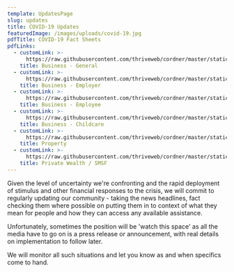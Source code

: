 ```yaml
---
template: UpdatesPage
slug: updates
title: COVID-19 Updates
featuredImage: /images/uploads/covid-19.jpg
pdfTitle: COVID-19 Fact Sheets
pdfLinks:
  - customLink: >-
      https://raw.githubusercontent.com/thriveweb/cordner/master/static/images/uploads/covid19-fact-sheet-business-general.pdf
    title: Business - General
  - customLink: >-
      https://raw.githubusercontent.com/thriveweb/cordner/master/static/images/uploads/covid19-fact-sheet-business-employers.pdf
    title: Business - Employer
  - customLink: >-
      https://raw.githubusercontent.com/thriveweb/cordner/master/static/images/uploads/covid19-fact-sheet-business-employees.pdf
    title: Business - Employee
  - customLink: >-
      https://raw.githubusercontent.com/thriveweb/cordner/master/static/images/uploads/covid19-fact-sheet-childcare.pdf
    title: Business - Childcare
  - customLink: >-
      https://raw.githubusercontent.com/thriveweb/cordner/master/static/images/uploads/covid19-fact-sheet-property.pdf
    title: Property
  - customLink: >-
      https://raw.githubusercontent.com/thriveweb/cordner/master/static/images/uploads/covid19-fact-sheet-private-wealth.pdf
    title: Private Wealth / SMSF
---
```


Given the level of uncertainty we're confronting and the rapid deployment of stimulus and other financial responses to the crisis, we will commit to regularly updating our community - taking the news headlines, fact checking them where possible on putting them in to context of what they mean for people and how they can access any available assistance.

Unfortunately, sometimes the position will be 'watch this space' as all the media have to go on is a press release or announcement, with real details on implementation to follow later.

We will monitor all such situations and let you know as and when specifics come to hand.
